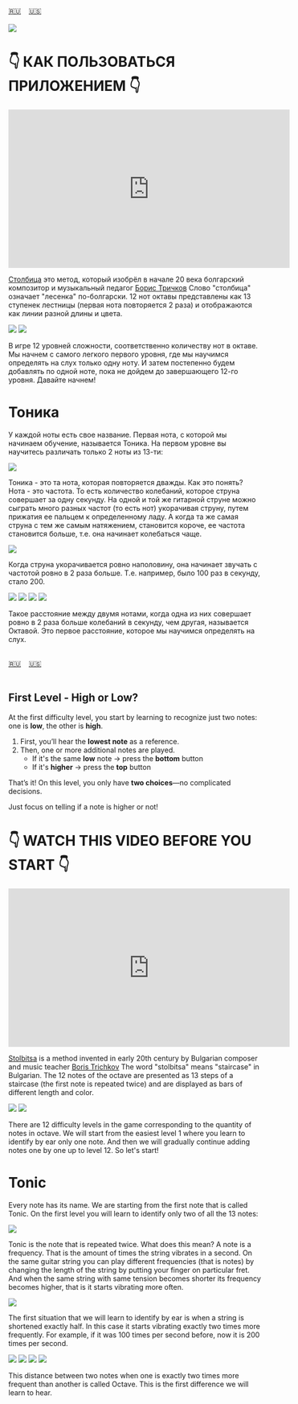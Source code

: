 <span id="ru"><a href='#ru'>🇷🇺</a> &nbsp;&nbsp;&nbsp;<a href='#en'>🇺🇸</a> &nbsp;&nbsp;&nbsp;</span><br><br>
![](https://github.com/user-attachments/assets/f973c71c-f14a-40ba-b0fe-6fb06e3dc054)


  # 👇 КАК ПОЛЬЗОВАТЬСЯ ПРИЛОЖЕНИЕМ 👇
  <iframe width="560" height="315" src="https://www.youtube.com/embed/_ShEVObUGnY?si=6YynsBcxRWGCZcx6" title="YouTube video player" frameborder="0" allow="accelerometer; autoplay; clipboard-write; encrypted-media; gyroscope; picture-in-picture; web-share" referrerpolicy="strict-origin-when-cross-origin" allowfullscreen></iframe>


  [Столбица](https://bg.wikipedia.org/wiki/%D0%A1%D1%82%D1%8A%D0%BB%D0%B1%D0%B8%D1%86%D0%B0%D1%82%D0%B0) это метод, который изобрёл в начале 20 века болгарский композитор и музыкальный педагог [Борис Тричков](https://bg.wikipedia.org/wiki/%D0%91%D0%BE%D1%80%D0%B8%D1%81_%D0%A2%D1%80%D0%B8%D1%87%D0%BA%D0%BE%D0%B2)
  Слово "столбица" означает "лесенка" по-болгарски. 12 нот октавы представлены как 13 ступенек лестницы (первая нота повторяется 2 раза) и отображаются как линии разной длины и цвета.

  ![](https://github.com/stolbitsa/stolbitsa/assets/149964365/d76c0467-0888-4e05-8136-bbc40dca4e18)
  ![](https://github.com/stolbitsa/stolbitsa/assets/149964365/24b126fd-6e2a-44fe-80ed-403ce6f5203f)

  В игре 12 уровней сложности, соответственно количеству нот в октаве.
  Мы начнем с самого легкого первого уровня, где мы научимся определять на слух только одну ноту. И затем постепенно будем добавлять по одной ноте, пока не дойдем до завершающего 12-го уровня. Давайте начнем!


# Тоника

У каждой ноты есть свое название. Первая нота, с которой мы начинаем обучение, называется Тоника. На первом уровне вы научитесь различать только 2 ноты из 13-ти:

  ![](https://github.com/stolbitsa/stolbitsa/assets/149964365/f43dfe63-c550-4aec-a210-b9d60867b3db)

  Тоника - это та нота, которая повторяется дважды. Как это понять?
  Нота - это частота. То есть количество колебаний, которое струна совершает за одну секунду.
  На одной и той же гитарной струне можно сыграть много разных частот (то есть нот) укорачивая струну, путем прижатия ее пальцем к определенному ладу.
  А когда та же самая струна с тем же самым натяжением, становится короче, ее частота становится больше, т.е. она начинает колебаться чаще.

  ![](https://github.com/stolbitsa/stolbitsa/assets/149964365/3c063432-74a8-47b6-aeb3-e0cd299aacec)

  Когда струна укорачивается ровно наполовину, она начинает звучать с частотой ровно в 2 раза больше. Т.е. например, было 100 раз в секунду, стало 200.

![](https://github.com/stolbitsa/stolbitsa/assets/149964365/0fd21681-4296-4434-8334-7ba494e05c4e)
![](https://github.com/stolbitsa/stolbitsa/assets/149964365/d3ad4510-6f85-45f0-bc1b-a9453a52140a)
![](https://github.com/stolbitsa/stolbitsa/assets/149964365/1163dfd9-c3d5-4705-9f4c-b61045be4df9)
![](https://github.com/stolbitsa/stolbitsa/assets/149964365/48927276-0d55-4422-a025-5e64cdfa98ca)

  Такое расстояние между двумя нотами, когда одна из них совершает ровно в 2 раза больше колебаний в секунду, чем другая, называется Октавой.
  Это первое расстояние, которое мы научимся определять на слух.
<br><br>

<span id="en"><a href='#ru'>🇷🇺</a> &nbsp;&nbsp;&nbsp;<a href='#en'>🇺🇸</a> &nbsp;&nbsp;&nbsp;</span><br><br>

## First Level - High or Low?    
At the first difficulty level, you start by learning to recognize just two notes: one is **low**, the other is **high**.

1. First, you’ll hear the **lowest note** as a reference.
1. Then, one or more additional notes are played.          
   - If it's the same **low** note → press the **bottom** button
   - If it's **higher** → press the **top** button

That’s it! On this level, you only have **two choices**—no complicated decisions.

Just focus on telling if a note is higher or not!


# 👇 WATCH THIS VIDEO BEFORE YOU START 👇

<iframe width="560" height="315" src="https://www.youtube.com/embed/ZHIYL-_FjJU?si=lKB8L76MOuC2BJxE" title="YouTube video player" frameborder="0" allow="accelerometer; autoplay; clipboard-write; encrypted-media; gyroscope; picture-in-picture; web-share" referrerpolicy="strict-origin-when-cross-origin" allowfullscreen></iframe>



  [Stolbitsa](https://bg.wikipedia.org/wiki/%D0%A1%D1%82%D1%8A%D0%BB%D0%B1%D0%B8%D1%86%D0%B0%D1%82%D0%B0) is a method invented in early 20th century by Bulgarian composer and music teacher [Boris Trichkov](https://bg.wikipedia.org/wiki/%D0%91%D0%BE%D1%80%D0%B8%D1%81_%D0%A2%D1%80%D0%B8%D1%87%D0%BA%D0%BE%D0%B2)
  The word "stolbitsa" means "staircase" in Bulgarian. The 12 notes of the octave are presented as 13 steps of a staircase (the first note is repeated twice) and are displayed as bars of different length and color.

  ![](https://github.com/stolbitsa/stolbitsa/assets/149964365/d76c0467-0888-4e05-8136-bbc40dca4e18)
  ![](https://github.com/stolbitsa/stolbitsa/assets/149964365/24b126fd-6e2a-44fe-80ed-403ce6f5203f)

  There are 12 difficulty levels in the game corresponding to the quantity of notes in octave.
  We will start from the easiest level 1 where you learn to identify by ear only one note. And then we will gradually continue adding notes one by one up to level 12. So let's start!

# Tonic

  Every note has its name. We are starting from the first note that is called Tonic. On the first level you will learn to identify only two of all the 13 notes:

  ![](https://github.com/stolbitsa/stolbitsa/assets/149964365/f43dfe63-c550-4aec-a210-b9d60867b3db)

  Tonic is the note that is repeated twice. What does this mean?
  A note is a frequency. That is the amount of times the string vibrates in a second.
  On the same guitar string you can play different frequencies (that is notes) by changing the length of the string by putting your finger on particular fret.
  And when the same string with same tension becomes shorter its frequency becomes higher, that is it starts vibrating more often.

  ![](https://github.com/stolbitsa/stolbitsa/assets/149964365/3c063432-74a8-47b6-aeb3-e0cd299aacec)

  The first situation that we will learn to identify by ear is when a string is shortened exactly half. In this case it starts vibrating exactly two times more frequently. For example, if it was 100 times per second before, now it is 200 times per second.

![](https://github.com/stolbitsa/stolbitsa/assets/149964365/0fd21681-4296-4434-8334-7ba494e05c4e)
![](https://github.com/stolbitsa/stolbitsa/assets/149964365/d3ad4510-6f85-45f0-bc1b-a9453a52140a)
![](https://github.com/stolbitsa/stolbitsa/assets/149964365/1163dfd9-c3d5-4705-9f4c-b61045be4df9)
![](https://github.com/stolbitsa/stolbitsa/assets/149964365/48927276-0d55-4422-a025-5e64cdfa98ca)

  This distance between two notes when one is exactly two times more frequent than another is called Octave.
  This is the first difference we will learn to hear.
<br><br>

